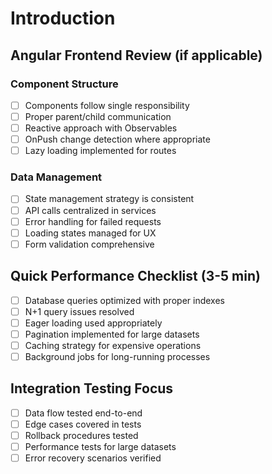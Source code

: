# Introduction

## Angular Frontend Review (if applicable)

### Component Structure

- [ ]  Components follow single responsibility
- [ ]  Proper parent/child communication
- [ ]  Reactive approach with Observables
- [ ]  OnPush change detection where appropriate
- [ ]  Lazy loading implemented for routes

### Data Management

- [ ]  State management strategy is consistent
- [ ]  API calls centralized in services
- [ ]  Error handling for failed requests
- [ ]  Loading states managed for UX
- [ ]  Form validation comprehensive

## Quick Performance Checklist (3-5 min)

- [ ]  Database queries optimized with proper indexes
- [ ]  N+1 query issues resolved
- [ ]  Eager loading used appropriately
- [ ]  Pagination implemented for large datasets
- [ ]  Caching strategy for expensive operations
- [ ]  Background jobs for long-running processes

## Integration Testing Focus

- [ ]  Data flow tested end-to-end
- [ ]  Edge cases covered in tests
- [ ]  Rollback procedures tested
- [ ]  Performance tests for large datasets
- [ ]  Error recovery scenarios verified